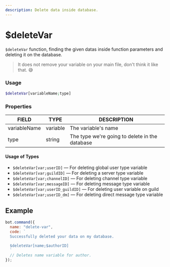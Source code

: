 ```yaml
---
description: Delete data inside database. 
---
```


# $deleteVar

`$deleteVar` function, finding the given datas inside function parameters and deleting it on the database.

> It does not remove your variable on your main file, don't think it like that. 😅

### Usage 

```php
$deleteVar[variableName;type]
```

### Properties

| FIELD | TYPE | DESCRIPTION |
| ----- | ----- | ----- | 
| variableName | variable | The variable's name | 
| type | string | The type we're going to delete in the database |

#### Usage of Types 

* `$deleteVar[var;userID]` — For deleting global user type variable
* `$deleteVar[var;guildID]` — For deleting a server type variable
* `$deleteVar[var;channelID]` — For deleting channel type variable
* `$deleteVar[var;messageID]` — For deleting message type variable
* `$deleteVar[var;userID_guildID]` — For deleting user variable on guild
* `$deleteVar[var;userID_dm]` — For deleting direct message type variable

## Example

```javascript
bot.command({
  name: "delete-var", 
  code: `
  Successfully deleted your data on my database.
  
  $deleteVar[name;$authorID]
  `
  // Deletes name variable for author.
});
```
